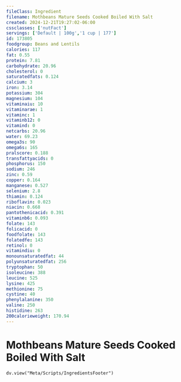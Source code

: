 ```yaml
---
fileClass: Ingredient
filename: Mothbeans Mature Seeds Cooked Boiled With Salt
created: 2024-12-21T19:27:02-06:00
cssclasses: ['nutFact']
servings: ['Default | 100g','1 cup | 177']
id: 173805
foodgroup: Beans and Lentils
calories: 117
fat: 0.55
protein: 7.81
carbohydrate: 20.96
cholesterol: 0
saturatedfats: 0.124
calcium: 3
iron: 3.14
potassium: 304
magnesium: 104
vitaminaiu: 10
vitaminarae: 1
vitaminc: 1
vitaminb12: 0
vitamind: 0
netcarbs: 20.96
water: 69.23
omega3s: 90
omega6s: 165
pralscore: 0.188
transfattyacids: 0
phosphorus: 150
sodium: 246
zinc: 0.59
copper: 0.164
manganese: 0.527
selenium: 2.8
thiamin: 0.124
riboflavin: 0.023
niacin: 0.668
pantothenicacid: 0.391
vitaminb6: 0.093
folate: 143
folicacid: 0
foodfolate: 143
folatedfe: 143
retinol: 0
vitamindiu: 0
monounsaturatedfat: 44
polyunsaturatedfat: 256
tryptophan: 50
isoleucine: 388
leucine: 525
lysine: 425
methionine: 75
cystine: 40
phenylalanine: 350
valine: 250
histidine: 263
200calorieweight: 170.94
---
```


# Mothbeans Mature Seeds Cooked Boiled With Salt

```dataviewjs
dv.view("Meta/Scripts/IngredientsFooter")
```